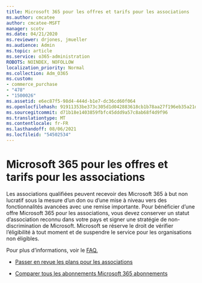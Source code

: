 ```yaml
---
title: Microsoft 365 pour les offres et tarifs pour les associations
ms.author: cmcatee
author: cmcatee-MSFT
manager: scotv
ms.date: 04/21/2020
ms.reviewer: drjones, jmueller
ms.audience: Admin
ms.topic: article
ms.service: o365-administration
ROBOTS: NOINDEX, NOFOLLOW
localization_priority: Normal
ms.collection: Adm_O365
ms.custom:
- commerce_purchase
- "478"
- "1500026"
ms.assetid: e6ec87f5-98d4-444d-b1e7-dc36cd60f064
ms.openlocfilehash: 91911353be373c305d1d042883618cb1b78aa27f196eb35a21d031113b61c4fb
ms.sourcegitcommit: d71b18e1403859fbfc45ddd9a57c8ab68f4d9f96
ms.translationtype: MT
ms.contentlocale: fr-FR
ms.lasthandoff: 08/06/2021
ms.locfileid: "54502534"
---
```

# <a name="microsoft-365-for-nonprofit-plans-and-pricing"></a>Microsoft 365 pour les offres et tarifs pour les associations

Les associations qualifiées peuvent recevoir des Microsoft 365 à but non lucratif sous la mesure d’un don ou d’une mise à niveau vers des fonctionnalités avancées avec une remise importante. Pour bénéficier d’une offre Microsoft 365 pour [](https://go.microsoft.com/fwlink/p/?LinkID=330253) les associations, vous devez conserver un statut d’association reconnu dans votre pays et signer une stratégie de non-discrimination de Microsoft. Microsoft se réserve le droit de vérifier l’éligibilité à tout moment et de suspendre le service pour les organisations non éligibles.
  
Pour plus d’informations, voir le [FAQ.](https://products.office.com/nonprofit/office-365-nonprofit)
  
- [Passer en revue les plans pour les associations](https://products.office.com/nonprofit/office-365-nonprofit-plans-and-pricing?tab=1)

- [Comparer tous les abonnements Microsoft 365 abonnements](https://products.office.com/business/compare-more-office-365-for-business-plans)